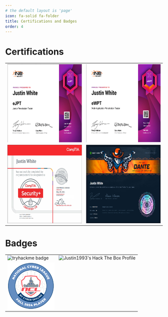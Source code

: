 ```yaml
---
# the default layout is 'page'
icon: fa-solid fa-folder
title: Certifications and Badges
order: 4
---
```


# Certifications
  <table>
  <tr>
    <td><img src="assets/images/ejpt.png" width="400" height="250" alt="ejpt"></td>
    <td><img src="assets/images/ewpt.png" width="400" height="250" alt="ewpt"></td>
  </tr>
  <tr>
    <td><img src="assets/images/security_plus.png" width="400" height="250" alt="security+"></td>
    <td><img src="assets/images/dante.png" width="400" height="250" alt="dante pro lab"></td>
  </tr>
</table>


# Badges
<table>
    <tr>
    <td><img src="https://tryhackme-badges.s3.amazonaws.com/Justin1993.png" width="250" alt="tryhackme badge" /></td>
    <td>
        <img src="https://www.hackthebox.com/badge/image/533539" width="275" alt="Justin1993's Hack The Box Profile">
    </td>
  </tr>
  <tr>
    <td><img src="assets/images/NCL_Badge.png" width="150"  alt="2024 Fall NCL Badge"></td>
    
  </tr>


</table>